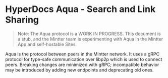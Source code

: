 # HyperDocs Aqua - Search and Link Sharing

> Note: The Aqua protocol is a WORK IN PROGRESS. This document is a stub, and the Mintter team is experimenting with Aqua in the Mintter App and self-hostable Sites

Aqua is the protocol between peers in the Mintter network. It uses a gRPC protocol for type-safe communication over libp2p which is used to connect peers. Breaking changes are minimized with gRPC; incompatible behavior may be introduced by adding new endpoints and deprecating old ones.
